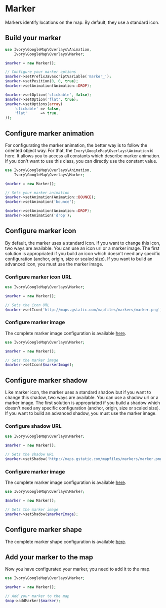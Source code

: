 # Marker

Markers identify locations on the map. By default, they use a standard icon.

## Build your marker

``` php
use Ivory\GoogleMap\Overlays\Animation,
    Ivory\GoogleMap\Overlays\Marker;

$marker = new Marker();

// Configure your marker options
$marker->setPrefixJavascriptVariable('marker_');
$marker->setPosition(0, 0, true);
$marker->setAnimation(Animation::DROP);

$marker->setOption('clickable', false);
$marker->setOption('flat', true);
$marker->setOptions(array(
    'clickable' => false,
    'flat'      => true,
));
```

## Configure marker animation

For configurating the marker animation, the better way is to follow the oriented object way. For that, the
``Ivory\GoogleMap\Overlays\Animation`` is here. It allows you to access all constants which describe marker animation.
If you don't want to use this class, you can directly use the constant value.

``` php
use Ivory\GoogleMap\Overlays\Animation,
    Ivory\GoogleMap\Overlays\Marker;

$marker = new Marker();

// Sets your marker animation
$marker->setAnimation(Animation::BOUNCE);
$marker->setAnimation('bounce');

$marker->setAnimation(Animation::DROP);
$marker->setAnimation('drop');
```

## Configure marker icon

By default, the marker uses a standard icon. If you want to change this icon, two ways are available. You can use an
icon url or a marker image. The first solution is appropriated if you build an icon which doesn't need any specific
configuration (anchor, origin, size or scaled size). If you want to build an advanced icon, you must use the marker
image.

### Configure marker icon URL

``` php
use Ivory\GoogleMap\Overlays\Marker;

$marker = new Marker();

// Sets the icon URL
$marker->setIcon('http://maps.gstatic.com/mapfiles/markers/marker.png');
```

### Configure marker image

The complete marker image configuration is available
[here](http://github.com/egeloen/ivory-google-map/blob/master/doc/usage/overlays/marker_image.md).

``` php
use Ivory\GoogleMap\Overlays\Marker;

$marker = new Marker();

// Sets the marker image
$marker->setIcon($markerImage);
```

## Configure marker shadow

Like marker icon, the marker uses a standard shadow but if you want to change this shadow, two ways are available. You
can use a shadow url or a marker image. The first solution is appropriated if you build a shadow which doesn't need any
specific configuration (anchor, origin, size or scaled size). If you want to build an advanced shadow, you must use the
marker image.

### Configure shadow URL

``` php
use Ivory\GoogleMap\Overlays\Marker;

$marker = new Marker();

// Sets the shadow URL
$marker->setShadow('http://maps.gstatic.com/mapfiles/markers/marker.png');
```

### Configure marker image

The complete marker image configuration is available
[here](http://github.com/egeloen/ivory-google-map/blob/master/doc/usage/overlays/marker_image.md).

``` php
use Ivory\GoogleMap\Overlays\Marker;

$marker = new Marker();

// Sets the marker image
$marker->setShadow($markerImage);
```

## Configure marker shape

The complete marker shape configuration is available
[here](http://github.com/egeloen/ivory-google-map/blob/master/doc/usage/overlays/marker_shape.md).

## Add your marker to the map

Now you have configurated your marker, you need to add it to the map.

``` php
use Ivory\GoogleMap\Overlays\Marker;

$marker = new Marker();

// Add your marker to the map
$map->addMarker($marker);
```

